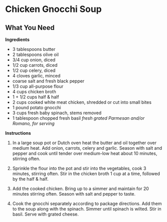 Chicken Gnocchi Soup
============

## What You Need

**Ingredients**
- 3 tablespoons butter   
- 2 tablespoons olive oil   
- 3/4 cup onion, diced   
- 1/2 cup carrots, diced   
- 1/2 cup celery, diced   
- 4 cloves garlic, minced   
- coarse salt and fresh black pepper   
- 1/3 cup all-purpose flour   
- 4 cups chicken broth   
- 1 + 1/2 cups half & half   
- 2 cups cooked white meat chicken, shredded or cut into small bites   
- 1 pound potato gnocchi   
- 3 cups fresh baby spinach, stems removed   
- 1 tablespoon chopped fresh basil 
*fresh grated Parmesan and/or Romano, for serving*

**Instructions**

1. In a large soup pot or Dutch oven heat the butter and oil together over medium heat. Add onion, carrots, celery and garlic. Season with salt and pepper and cook until tender over medium-low heat about 10 minutes, stirring often.

2. Sprinkle the flour into the pot and stir into the vegetables, cook 3 minutes, stirring often. Stir in the chicken broth 1 cup at a time, followed by the half & half.

3. Add the cooked chicken. Bring up to a simmer and maintain for 20 minutes stirring often. Season with salt and pepper to taste.

4. Cook the gnocchi separately according to package directions. Add them to the soup along with the spinach. Simmer until spinach is wilted. Stir in basil. Serve with grated cheese.